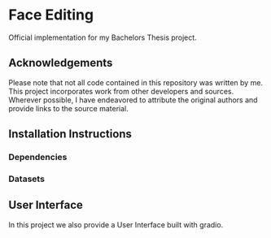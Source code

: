 # Face Editing

Official implementation for my Bachelors Thesis project.

## Acknowledgements

Please note that not all code contained in this repository was written by me. This project incorporates work from other developers and sources. Wherever possible, I have endeavored to attribute the original authors and provide links to the source material.

## Installation Instructions 

### Dependencies

### Datasets

## User Interface

In this project we also provide a User Interface built with gradio. 

